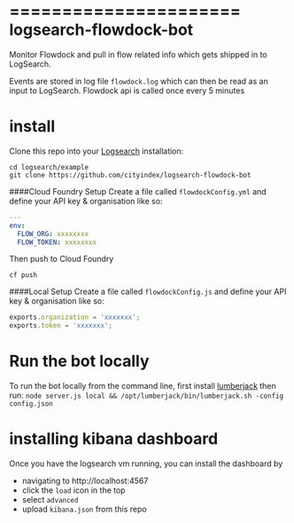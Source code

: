 ======================
logsearch-flowdock-bot
======================

Monitor Flowdock and pull in flow related info which gets shipped in to LogSearch.

Events are stored in log file `flowdock.log` which can then be read as an input
to LogSearch. Flowdock api is called once every 5 minutes


install
=======
Clone this repo into your [Logsearch](https://github.com/cityindex/logsearch) 
installation:
```
cd logsearch/example
git clone https://github.com/cityindex/logsearch-flowdock-bot
```

####Cloud Foundry Setup
Create a file called `flowdockConfig.yml` and define your API key & organisation
like so:
```yaml
---
env:
  FLOW_ORG: xxxxxxxx
  FLOW_TOKEN: xxxxxxxx
```
Then push to Cloud Foundry
```
cf push
```

####Local Setup
Create a file called `flowdockConfig.js` and define your API key & organisation
like so:
```js
exports.organization = 'xxxxxxx';
exports.token = 'xxxxxxx';
```


Run the bot locally
===================
To run the bot locally from the command line, first install [lumberjack](https://github.com/jordansissel/lumberjack) then run:
`node server.js local && /opt/lumberjack/bin/lumberjack.sh -config config.json`


installing kibana dashboard
===========================
Once you have the logsearch vm running, you can install the dashboard by
 - navigating to http://localhost:4567 
 - click the `load` icon in the top
 - select `advanced`
 - upload `kibana.json` from this repo
